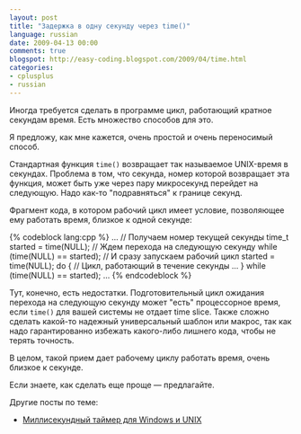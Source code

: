 ```yaml
---
layout: post
title: "Задержка в одну секунду через time()"
language: russian
date: 2009-04-13 00:00
comments: true
blogspot: http://easy-coding.blogspot.com/2009/04/time.html
categories:
- cplusplus
- russian
---
```

Иногда требуется сделать в программе цикл, работающий кратное секундам время. Есть множество способов для это. 

Я предложу, как мне кажется, очень простой и очень переносимый способ.

Стандартная функция `time()` возвращает так называемое UNIX-время в секундах. Проблема в том, что секунда, номер которой возвращает эта функция, может быть уже через пару микросекунд перейдет на следующую. Надо как-то "подравняться" к границе секунд.

Фрагмент кода, в котором рабочий цикл имеет условие, позволяющее ему работать время, близкое к одной секунде:

{% codeblock lang:cpp %}
...
// Получаем номер текущей секунды
time_t started = time(NULL);
// Ждем перехода на следующую секунду
while (time(NULL) == started);
// И сразу запускаем рабочий цикл
started = time(NULL);
do {
   // Цикл, работающий в течение секунды
   ...
} while (time(NULL) == started);
...
{% endcodeblock %}

Тут, конечно, есть недостатки. Подготовительный цикл ожидания перехода на следующую секунду может "есть" процессорное время, если `time()` для вашей системы не отдает time slice. Также сложно сделать какой-то надежный универсальный шаблон или макрос, так как надо гарантированно избежать какого-либо лишнего кода, чтобы не терять точность.

В целом, такой прием дает рабочему циклу работать время, очень близкое к секунде.

Если знаете, как сделать еще проще — предлагайте.

Другие посты по теме:

* [Миллисекундный таймер для Windows и UNIX][]

[Миллисекундный таймер для Windows и UNIX]: /blog/russian/2009/01/29/milliseconds-timer-for-windows-and-unix/
